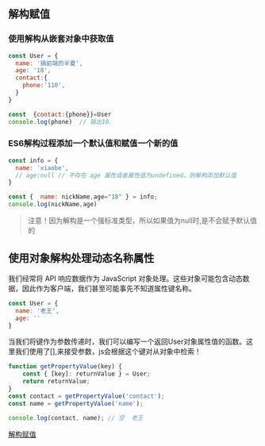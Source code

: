 ## 解构赋值

### 使用解构从嵌套对象中获取值
```js
const User = {
  name: '搞前端的半夏',
  age: '18',
  contact:{
    phone:'110',
  }
}

const  {contact:{phone}}=User
console.log(phone)  // 输出10.
```

### ES6解构过程添加一个默认值和赋值一个新的值

```js
const info = {
  name: 'xiaobe',
  // age:null // 不存在 age 属性或者属性值为undefined，则解构添加默认值
}

const {  name: nickName,age="18" } = info;
console.log(nickName,age)
```
>注意！因为解构是一个强标准类型，所以如果值为null时,是不会赋予默认值的

## 使用对象解构处理动态名称属性

我们经常将 API 响应数据作为 JavaScript 对象处理。这些对象可能包含动态数据，因此作为客户端，我们甚至可能事先不知道属性键名称。

```js
const User = {
  name: '老王',
  age: ''
}
```


当我们将键作为参数传递时，我们可以编写一个返回User对象属性值的函数。这里我们使用了[],来接受参数，js会根据这个键对从对象中检索！

```js
function getPropertyValue(key) {
    const { [key]: returnValue } = User;   
    return returnValue;
}
const contact = getPropertyValue('contact');
const name = getPropertyValue('name');

console.log(contact, name); // 空  老王
```

[解构赋值](https://juejin.cn/post/7056029948749807629)


